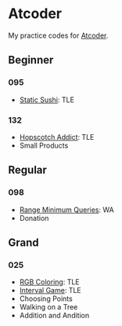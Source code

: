 # Atcoder

My practice codes for [Atcoder](https://atcoder.jp).

## Beginner

### 095

- [Static Sushi](https://atcoder.jp/contests/abc095/tasks/arc096_b): TLE

### 132

- [Hopscotch Addict](https://atcoder.jp/contests/abc132/tasks/abc132_e): TLE
- Small Products

## Regular

### 098

- [Range Minimum Queries](https://atcoder.jp/contests/arc098/tasks/arc098_c): WA
- Donation

## Grand

### 025

- [RGB Coloring](https://atcoder.jp/contests/agc025/tasks/agc025_b): TLE
- [Interval Game](https://atcoder.jp/contests/agc025/tasks/agc025_c): TLE
- Choosing Points
- Walking on a Tree
- Addition and Andition
